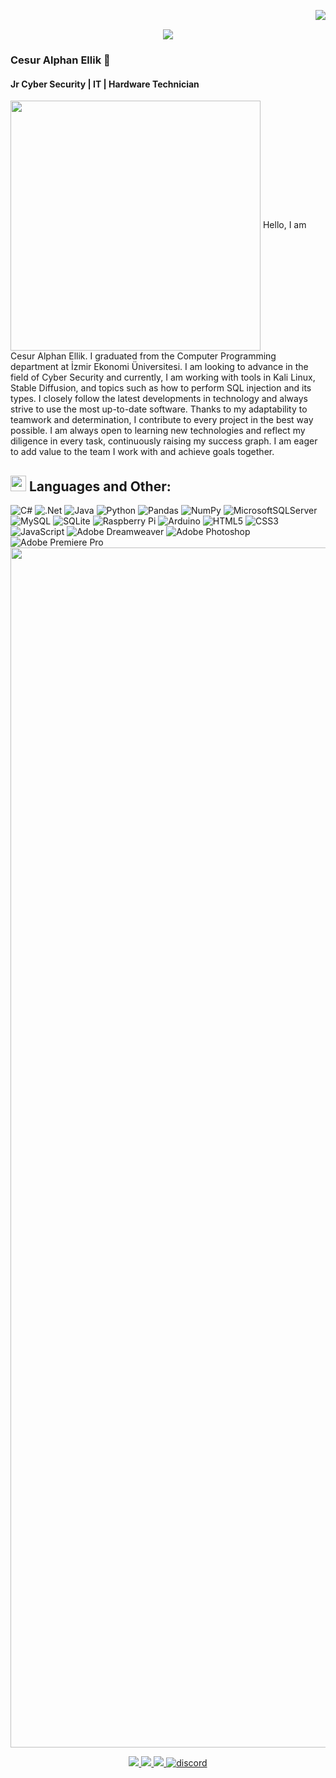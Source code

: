 <!-- Profile View -->
<img src="https://komarev.com/ghpvc/?username=Melanocetuss&color=blueviolet" align="right"><br>
<p align="center"><img src="https://i.imgur.com/A6bWGFl.gif"/> 

<!-- Header -->
### Cesur Alphan Ellik 👋
#### Jr Cyber ​​Security | IT | Hardware Technician
<!-- Banner -->
<img align="center" width="400" src="https://media1.giphy.com/media/v1.Y2lkPTc5MGI3NjExMnR0bDM1amdmdmc1cGdlc3U3aHU3cGJoMXhzZzRjem9nczVnY3BvcSZlcD12MV9pbnRlcm5hbF9naWZfYnlfaWQmY3Q9Zw/xTiTnwnNweDJNrvs9a/giphy.webp" />
<!-- About Me Summary -->
Hello, I am Cesur Alphan Ellik. I graduated from the Computer Programming department at İzmir Ekonomi Üniversitesi. I am looking to advance in the field of Cyber Security and currently, I am working with tools in Kali Linux, Stable Diffusion, and topics such as how to perform SQL injection and its types. I closely follow the latest developments in technology and always strive to use the most up-to-date software. Thanks to my adaptability to teamwork and determination, I contribute to every project in the best way possible. I am always open to learning new technologies and reflect my diligence in every task, continuously raising my success graph. I am eager to add value to the team I work with and achieve goals together.

<!-- Skills -->
## <img src="https://media2.giphy.com/media/QssGEmpkyEOhBCb7e1/giphy.gif?cid=ecf05e47a0n3gi1bfqntqmob8g9aid1oyj2wr3ds3mg700bl&rid=giphy.gif" width ="25"><b> Languages and Other:</b>
![C#](https://img.shields.io/badge/c%23-%23239120.svg?style=for-the-badge&logo=csharp&logoColor=white) ![.Net](https://img.shields.io/badge/.NET-5C2D91?style=for-the-badge&logo=.net&logoColor=white) ![Java](https://img.shields.io/badge/java-%23ED8B00.svg?style=for-the-badge&logo=openjdk&logoColor=white) ![Python](https://img.shields.io/badge/python-3670A0?style=for-the-badge&logo=python&logoColor=ffdd54) ![Pandas](https://img.shields.io/badge/pandas-%23150458.svg?style=for-the-badge&logo=pandas&logoColor=white) ![NumPy](https://img.shields.io/badge/numpy-%23013243.svg?style=for-the-badge&logo=numpy&logoColor=white) ![MicrosoftSQLServer](https://img.shields.io/badge/Microsoft%20SQL%20Server-CC2927?style=for-the-badge&logo=microsoft%20sql%20server&logoColor=white) ![MySQL](https://img.shields.io/badge/mysql-4479A1.svg?style=for-the-badge&logo=mysql&logoColor=white) ![SQLite](https://img.shields.io/badge/sqlite-%2307405e.svg?style=for-the-badge&logo=sqlite&logoColor=white) ![Raspberry Pi](https://img.shields.io/badge/-RaspberryPi-C51A4A?style=for-the-badge&logo=Raspberry-Pi) ![Arduino](https://img.shields.io/badge/-Arduino-00979D?style=for-the-badge&logo=Arduino&logoColor=white) ![HTML5](https://img.shields.io/badge/html5-%23E34F26.svg?style=for-the-badge&logo=html5&logoColor=white) ![CSS3](https://img.shields.io/badge/css3-%231572B6.svg?style=for-the-badge&logo=css3&logoColor=white) ![JavaScript](https://img.shields.io/badge/javascript-%23323330.svg?style=for-the-badge&logo=javascript&logoColor=%23F7DF1E) ![Adobe Dreamweaver](https://img.shields.io/badge/Adobe%20Dreamweaver-FF61F6.svg?style=for-the-badge&logo=Adobe%20Dreamweaver&logoColor=white) ![Adobe Photoshop](https://img.shields.io/badge/adobe%20photoshop-%2331A8FF.svg?style=for-the-badge&logo=adobe%20photoshop&logoColor=white) ![Adobe Premiere Pro](https://img.shields.io/badge/Adobe%20Premiere%20Pro-9999FF.svg?style=for-the-badge&logo=Adobe%20Premiere%20Pro&logoColor=white) 
<img src="https://www.animatedimages.org/data/media/562/animated-line-image-0184.gif" width="1920" />
<!-- Social Media -->
<div align="center"> 
  <a href="https://cesuralphan.github.io/Portfolio/" target="_blank">
   <img src="https://img.shields.io/badge/Portfolio-Website-%23333?style=for-the-badge&logo=Portfolio-Website&logoColor=#7289d9"/>
  </a>
  <a href="https://www.linkedin.com/in/cesur-alphan-ellik-b0056a240/" target="_blank">
    <img src="https://img.shields.io/badge/-LinkedIn-%23333?style=for-the-badge&logo=linkedin&logoColor=blue" target="_blank">
  </a>
  <a href = "mailto:alphanellik@hotmail.com">
    <img src="https://img.shields.io/badge/-Gmail-%23333?style=for-the-badge&logo=gmail&logoColor=reed" target="_blank">
  </a>
  <a href="https://discord.gg/7Jz6VWFe" target="_blank">
   <img alt="discord" src="https://img.shields.io/badge/Discord-%23333?style=for-the-badge&logo=discord&logoColor=#7289d9"/>
  </a>
</div>
<!-- Github Stat -->
